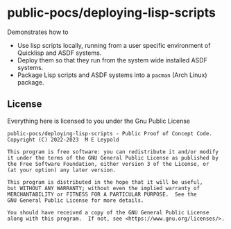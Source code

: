 public-pocs/deploying-lisp-scripts
==================================

Demonstrates how to

- Use lisp scripts locally, running from a user specific environment of
  Quicklisp and ASDF systems.
- Deploy them so that they run from the system wide installed ASDF
  systems.
- Package Lisp scripts and ASDF systems into a ```pacman``` (Arch
  Linux) package.

License
-------

Everything here is licensed to you under the Gnu Public License 

    public-pocs/deploying-lisp-scripts - Public Proof of Concept Code.
    Copyright (C) 2022-2023  M E Leypold

    This program is free software: you can redistribute it and/or modify
    it under the terms of the GNU General Public License as published by
    the Free Software Foundation, either version 3 of the License, or
    (at your option) any later version.

    This program is distributed in the hope that it will be useful,
    but WITHOUT ANY WARRANTY; without even the implied warranty of
    MERCHANTABILITY or FITNESS FOR A PARTICULAR PURPOSE.  See the
    GNU General Public License for more details.

    You should have received a copy of the GNU General Public License
    along with this program.  If not, see <https://www.gnu.org/licenses/>.
